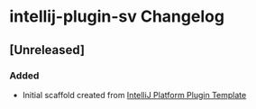 <!-- Keep a Changelog guide -> https://keepachangelog.com -->

# intellij-plugin-sv Changelog

## [Unreleased]
### Added
- Initial scaffold created from [IntelliJ Platform Plugin Template](https://github.com/JetBrains/intellij-platform-plugin-template)
